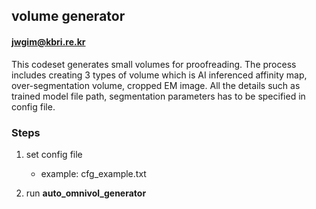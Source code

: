 ## volume generator

#### jwgim@kbri.re.kr

This codeset generates small volumes for proofreading. The process includes creating 3 types of volume which is AI inferenced affinity map, over-segmentation volume, cropped EM image. All the details such as trained model file path, segmentation parameters has to be specified in config file.


### __Steps__

1. set config file 
   - example: cfg_example.txt

2. run __auto_omnivol_generator__


